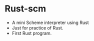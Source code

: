 
# Rust-scm

* A mini Scheme interpreter using Rust
* Just for practice of Rust.
* First Rust program.
